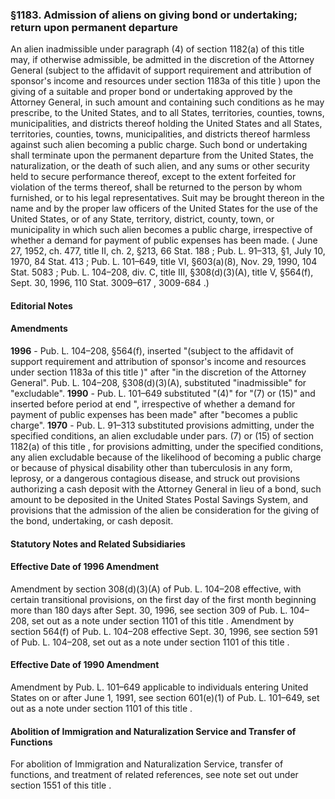<!--
url: https://uscode.house.gov/view.xhtml?req=granuleid:USC-prelim-title8-section1183&num=0&edition=prelim
date_accessed: 2024-07-28 23:45:19
-->
### §1183\. Admission of aliens on giving bond or undertaking; return upon permanent departure
 An alien inadmissible under paragraph (4\) of
 section 1182(a) of this title
 may, if otherwise admissible, be admitted in the discretion of the Attorney General (subject to the affidavit of support requirement and attribution of sponsor's income and resources under
 section 1183a of this title
 ) upon the giving of a suitable and proper bond or undertaking approved by the Attorney General, in such amount and containing such conditions as he may prescribe, to the United States, and to all States, territories, counties, towns, municipalities, and districts thereof holding the United States and all States, territories, counties, towns, municipalities, and districts thereof harmless against such alien becoming a public charge. Such bond or undertaking shall terminate upon the permanent departure from the United States, the naturalization, or the death of such alien, and any sums or other security held to secure performance thereof, except to the extent forfeited for violation of the terms thereof, shall be returned to the person by whom furnished, or to his legal representatives. Suit may be brought thereon in the name and by the proper law officers of the United States for the use of the United States, or of any State, territory, district, county, town, or municipality in which such alien becomes a public charge, irrespective of whether a demand for payment of public expenses has been made.
 (
 June 27, 1952, ch. 477, title II, ch. 2, §213,
 66 Stat. 188
 ;
 Pub. L. 91–313,
 §1, July 10, 1970,
 84 Stat. 413
 ;
 Pub. L. 101–649,
 title VI, §603(a)(8\), Nov. 29, 1990,
 104 Stat. 5083
 ;
 Pub. L. 104–208,
 div. C, title III, §308(d)(3\)(A), title V, §564(f), Sept. 30, 1996,
 110 Stat. 3009–617
 ,
 3009\-684 
 .)
#### **Editorial Notes**
#### Amendments
**1996** 
 \-
 Pub. L. 104–208,
 §564(f), inserted "(subject to the affidavit of support requirement and attribution of sponsor's income and resources under
 section 1183a of this title
 )" after "in the discretion of the Attorney General".
 Pub. L. 104–208,
 §308(d)(3\)(A), substituted "inadmissible" for "excludable".
**1990** 
 \-
 Pub. L. 101–649
 substituted "(4\)" for "(7\) or (15\)" and inserted before period at end ", irrespective of whether a demand for payment of public expenses has been made" after "becomes a public charge".
**1970** 
 \-
 Pub. L. 91–313
 substituted provisions admitting, under the specified conditions, an alien excludable under pars. (7\) or (15\) of
 section 1182(a) of this title
 , for provisions admitting, under the specified conditions, any alien excludable because of the likelihood of becoming a public charge or because of physical disability other than tuberculosis in any form, leprosy, or a dangerous contagious disease, and struck out provisions authorizing a cash deposit with the Attorney General in lieu of a bond, such amount to be deposited in the United States Postal Savings System, and provisions that the admission of the alien be consideration for the giving of the bond, undertaking, or cash deposit.
#### **Statutory Notes and Related Subsidiaries**
#### Effective Date of 1996 Amendment
 Amendment by section 308(d)(3\)(A) of
 Pub. L. 104–208
 effective, with certain transitional provisions, on the first day of the first month beginning more than 180 days after Sept. 30, 1996, see section 309 of
 Pub. L. 104–208,
 set out as a note under
 section 1101 of this title
 .
 Amendment by section 564(f) of
 Pub. L. 104–208
 effective Sept. 30, 1996, see section 591 of
 Pub. L. 104–208,
 set out as a note under
 section 1101 of this title
 .
#### Effective Date of 1990 Amendment
 Amendment by
 Pub. L. 101–649
 applicable to individuals entering United States on or after June 1, 1991, see section 601(e)(1\) of
 Pub. L. 101–649,
 set out as a note under
 section 1101 of this title
 .
#### Abolition of Immigration and Naturalization Service and Transfer of Functions
 For abolition of Immigration and Naturalization Service, transfer of functions, and treatment of related references, see note set out under
 section 1551 of this title
 .
